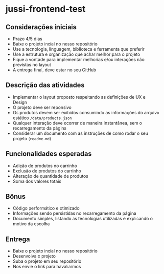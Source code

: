 # jussi-frontend-test

## Considerações iniciais

* Prazo 4/5 dias
* Baixe o projeto incial no nosso repositório
* Use a tecnologia, linguagem, biblioteca e ferramenta que preferir
* Use a estrutura e organização que achar melhor para o projeto
* Fique a vontade para implementar melhorias e/ou interações não previstas no layout
* A entrega final, deve estar no seu GitHub

## Descrição das atividades

* Implementar o layout proposto respeitando as definições de UX e Design
* O projeto deve ser reponsivo
* Os produtos devem ser exibidos consumindo as informações do arquivo estático `/data/products.json`
* Qualquer interação deve ocorrer de maneira instantânea, sem o recarregamento da página
* Considerar um documento com as instruções de como rodar o seu projeto (`readme.md`)

## Funcionalidades esperadas
* Adição de produtos no carrinho
* Exclusão de produtos do carrinho
* Alteração de quantidade de produtos
* Soma dos valores totais

## Bônus

* Código performático e otimizado
* Informações sendo persistidas no recarregamento da página
* Documento simples, listando as tecnologias utilizadas e explicando o motivo da escolha


## Entrega
* Baixe o projeto incial no nosso repositório
* Desenvolva o projeto
* Suba o projeto em seu repositório
* Nos envie o link para havaliarmos